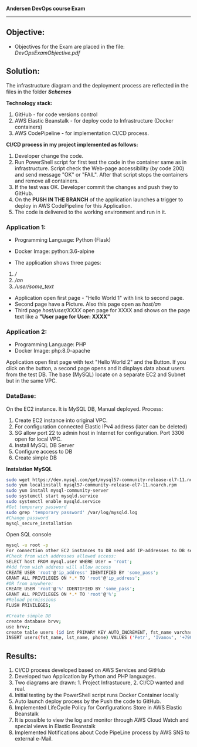 **Andersen DevOps course Exam**
_____________________________________________________

## **Objective:**

* Objectives for the Exam are placed in the file: *DevOpsExamObjective.pdf*

## Solution:

The infrastructure diagram and the deployment process are reflected in the files in the folder _**Schemes**_

**Technology stack:**
1. GitHub - for code versions control
2. AWS Elastic Beanstalk - for deploy code to Infrastructure (Docker containers)
3. AWS CodePipeline - for implementation CI/CD process.

**CI/CD process in my project implemented as follows:**
1. Developer change the code.
2. Run PowerShell script for first test the code in the container same as in infrastructure. Script check the Web-page accessibility (by code 200) and send message "OK" or "FAIL". After that script stops the containers and remove all containers.
3. If the test was OK. Developer commit the changes and push they to GitHub.
4. On the **PUSH IN THE BRANCH** of the application launches a trigger to deploy in AWS CodePipeline for this Application.
5. The code is delivered to the working environment and run in it.


### Application 1:
* Programming Language: Python (Flask)
* Docker Image: python:3.6-alpine 


* The application shows three pages:
1. */*
2. */an*
3. */user/some_text* 
* Application open first page - "Hello World 1" with link to second page.
* Second page have a Picture. Also this page open as *host/an*
* Third page *host/user/XXXX* open page for XXXX and shows on the page text like a **"User page for User: XXXX"**


### Application 2:
* Programming Language: PHP
* Docker Image:         php:8.0-apache 

Application open first page with text "Hello World 2" and the Button. If you click on the button, a second page opens and it displays data about users from the test DB.
The base (MySQL) locate on a separate EC2 and Subnet but in the same VPC.

### DataBase:
On the EC2 instance. It is MySQL DB, Manual deployed.
Process:
1. Create EC2 instance into original VPC.
2. For configuration connected Elastic IPv4 address (later can be deleted) 
2. SG allow port 22 to admin host in Internet for configuration. Port 3306 open for local VPC.
3. Install MySQL DB Server
4. Configure access to DB
5. Create simple DB


**Instalation MySQL**
```bash
sudo wget https://dev.mysql.com/get/mysql57-community-release-el7-11.noarch.rpm
sudo yum localinstall mysql57-community-release-el7-11.noarch.rpm
sudo yum install mysql-community-server
sudo systemctl start mysqld.service
sudo systemctl enable mysqld.service
#Get temporary password
sudo grep 'temporary password' /var/log/mysqld.log
#Change password
mysql_secure_installation
```
Open SQL console
```bash
mysql -u root -p
For connection other EC2 instances to DB need add IP-addresses to DB security:
#Check from wich addresses allowed access:
SELECT host FROM mysql.user WHERE User = 'root';
#Add from wich address will allow access
CREATE USER 'root'@'ip_address' IDENTIFIED BY 'some_pass';
GRANT ALL PRIVILEGES ON *.* TO 'root'@'ip_address';
#OR from anywhere:
CREATE USER 'root'@'%' IDENTIFIED BY 'some_pass';
GRANT ALL PRIVILEGES ON *.* TO 'root'@'%';
#Reload permissions
FLUSH PRIVILEGES;

#Create simple DB
create database brvv;
use brvv;
create table users (id int PRIMARY KEY AUTO_INCREMENT, fst_name varchar(255), lst_name varchar(255),phone varchar(20));
INSERT users(fst_name, lst_name, phone) VALUES ('Petr', 'Ivanov', '+79001112233'), ('second', 'Pepe', '+79002223344'), ('Sy', 'Sys', '+79003334455');
```


## Results:
1. CI/CD process developed based on AWS Services and GitHub
2. Developed two Application by Python and PHP languages.
3. Two diagrams are drawn: 1. Project Infrastucure, 2. CI/CD wanted and real.
4. Initial testing by the PowerShell script runs Docker Container locally
5. Auto launch deploy process by the Push the code to GitHub.
6. Implemented LifeCycle Policy for Configurations Store in AWS Elastic Beanstalk
7. It is possible to view the log and monitor through AWS Cloud Watch and special views in Elastic Beanstalk
8. Implemented Notifications about Code PipeLine process by AWS SNS to external e-Mail.

